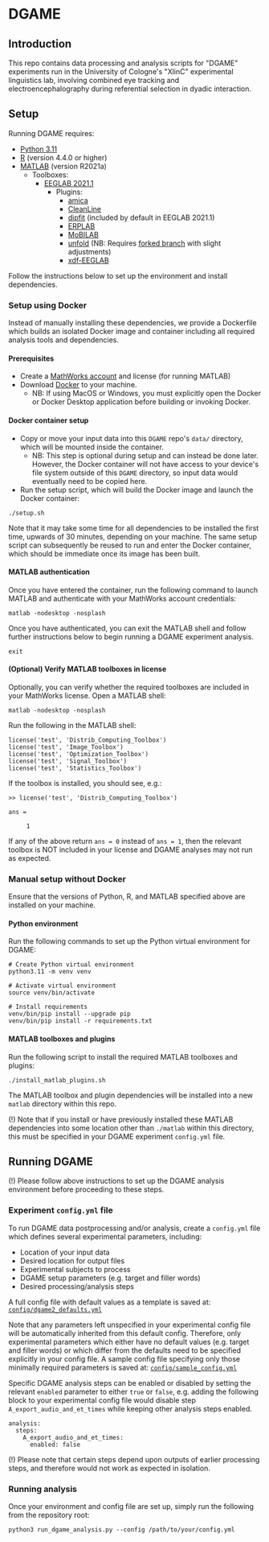 # DGAME
## Introduction
This repo contains data processing and analysis scripts for "DGAME" experiments run in the University of Cologne's "XlinC" experimental linguistics lab, involving combined eye tracking and electroencephalography during referential selection in dyadic interaction.

## Setup
Running DGAME requires:
- [Python 3.11](https://www.python.org/downloads/release/python-3110/)
- [R](https://www.r-project.org/) (version 4.4.0 or higher)
- [MATLAB](https://www.mathworks.com/help/install/ug/install-products-with-internet-connection.html) (version R2021a)
    - Toolboxes:
        - [EEGLAB 2021.1](https://sccn.ucsd.edu/eeglab/download/daily/eeglab2021.1.zip)
            - Plugins:
                - [amica](https://sccn.ucsd.edu/~jason/amica_web.html)
                - [CleanLine](https://github.com/sccn/cleanline)
                - [dipfit](https://eeglab.org/plugins/dipfit/) (included by default in EEGLAB 2021.1)
                - [ERPLAB](https://erpinfo.org/erplab)
                - [MoBILAB](https://github.com/sccn/mobilab)
                - [unfold](https://www.unfoldtoolbox.org/) (NB: Requires [forked branch](https://github.com/XlinCLab/unfold/tree/DGAME2) with slight adjustments)
                - [xdf-EEGLAB](https://github.com/xdf-modules/xdf-EEGLAB/)

Follow the instructions below to set up the environment and install dependencies.

### Setup using Docker
Instead of manually installing these dependencies, we provide a Dockerfile which builds an isolated Docker image and container including all required analysis tools and dependencies.

#### Prerequisites
- Create a [MathWorks account](https://www.mathworks.com/mwaccount/account/create?uri=) and license (for running MATLAB)
- Download [Docker](https://docs.docker.com/get-started/get-docker/) to your machine.
    - NB: If using MacOS or Windows, you must explicitly open the Docker or Docker Desktop application before building or invoking Docker.

#### Docker container setup
- Copy or move your input data into this `DGAME` repo's `data/` directory, which will be mounted inside the container.
    - NB: This step is optional during setup and can instead be done later. However, the Docker container will not have access to your device's file system outside of this `DGAME` directory, so input data would eventually need to be copied here.
- Run the setup script, which will build the Docker image and launch the Docker container:
```
./setup.sh
```
Note that it may take some time for all dependencies to be installed the first time, upwards of 30 minutes, depending on your machine.
The same setup script can subsequently be reused to run and enter the Docker container, which should be immediate once its image has been built.

#### MATLAB authentication
Once you have entered the container, run the following command to launch MATLAB and authenticate with your MathWorks account credentials:
```
matlab -nodesktop -nosplash
```
Once you have authenticated, you can exit the MATLAB shell and follow further instructions below to begin running a DGAME experiment analysis.
```
exit
```

#### (Optional) Verify MATLAB toolboxes in license
Optionally, you can verify whether the required toolboxes are included in your MathWorks license. Open a MATLAB shell:
```
matlab -nodesktop -nosplash
```
Run the following in the MATLAB shell:
```
license('test', 'Distrib_Computing_Toolbox')
license('test', 'Image_Toolbox')
license('test', 'Optimization_Toolbox')
license('test', 'Signal_Toolbox')
license('test', 'Statistics_Toolbox')
```
If the toolbox is installed, you should see, e.g.:
```
>> license('test', 'Distrib_Computing_Toolbox')

ans =

     1
```


If any of the above return `ans = 0` instead of `ans = 1`, then the relevant toolbox is NOT included in your license and DGAME analyses may not run as expected.


### Manual setup without Docker
Ensure that the versions of Python, R, and MATLAB specified above are installed on your machine.

#### Python environment
Run the following commands to set up the Python virtual environment for DGAME:
```
# Create Python virtual environment
python3.11 -m venv venv

# Activate virtual environment
source venv/bin/activate

# Install requirements
venv/bin/pip install --upgrade pip
venv/bin/pip install -r requirements.txt
```

#### MATLAB toolboxes and plugins
Run the following script to install the required MATLAB toolboxes and plugins:
```
./install_matlab_plugins.sh
```
The MATLAB toolbox and plugin dependencies will be installed into a new `matlab` directory within this repo.

(!) Note that if you install or have previously installed these MATLAB dependencies into some location other than `./matlab` within this directory, this must be specified in your DGAME experiment `config.yml` file.

## Running DGAME
(!) Please follow above instructions to set up the DGAME analysis environment before proceeding to these steps.

### Experiment `config.yml` file
To run DGAME data postprocessing and/or analysis, create a `config.yml` file which defines several experimental parameters, including:
- Location of your input data
- Desired location for output files
- Experimental subjects to process
- DGAME setup parameters (e.g. target and filler words)
- Desired processing/analysis steps

A full config file with default values as a template is saved at:
[`config/dgame2_defaults.yml`](config/dgame2_defaults.yml)

Note that any parameters left unspecified in your experimental config file will be automatically inherited from this default config. Therefore, only experimental parameters which either have no default values (e.g. target and filler words) or which differ from the defaults need to be specified explicitly in your config file.
A sample config file specifying only those minimally required parameters is saved at:
 [`config/sample_config.yml`](config/sample_config.yml)

Specific DGAME analysis steps can be enabled or disabled by setting the relevant `enabled` parameter to either `true` or `false`, e.g. adding the following block to your experimental config file would disable step `A_export_audio_and_et_times` while keeping other analysis steps enabled.
```
analysis:
  steps:
    A_export_audio_and_et_times:
      enabled: false
```
(!) Please note that certain steps depend upon outputs of earlier processing steps, and therefore would not work as expected in isolation.

### Running analysis
Once your environment and config file are set up, simply run the following from the repository root:
```
python3 run_dgame_analysis.py --config /path/to/your/config.yml
```

